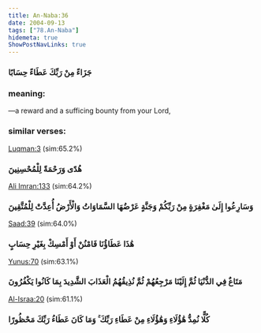```yaml
---
title: An-Naba:36
date: 2004-09-13
tags: ["78.An-Naba"]
hidemeta: true 
ShowPostNavLinks: true 
---
```

### جَزَاءً مِنْ رَبِّكَ عَطَاءً حِسَابًا
### meaning: 
—a reward and a sufficing bounty from your Lord,
### similar verses: 

[Luqman:3](/31/3) (sim:65.2%)

### هُدًى وَرَحْمَةً لِلْمُحْسِنِينَ

[Ali Imran:133](/3/133) (sim:64.2%)

### وَسَارِعُوا إِلَىٰ مَغْفِرَةٍ مِنْ رَبِّكُمْ وَجَنَّةٍ عَرْضُهَا السَّمَاوَاتُ وَالْأَرْضُ أُعِدَّتْ لِلْمُتَّقِينَ

[Saad:39](/38/39) (sim:64.0%)

### هَٰذَا عَطَاؤُنَا فَامْنُنْ أَوْ أَمْسِكْ بِغَيْرِ حِسَابٍ

[Yunus:70](/10/70) (sim:63.1%)

### مَتَاعٌ فِي الدُّنْيَا ثُمَّ إِلَيْنَا مَرْجِعُهُمْ ثُمَّ نُذِيقُهُمُ الْعَذَابَ الشَّدِيدَ بِمَا كَانُوا يَكْفُرُونَ

[Al-Israa:20](/17/20) (sim:61.1%)

### كُلًّا نُمِدُّ هَٰؤُلَاءِ وَهَٰؤُلَاءِ مِنْ عَطَاءِ رَبِّكَ ۚ وَمَا كَانَ عَطَاءُ رَبِّكَ مَحْظُورًا
